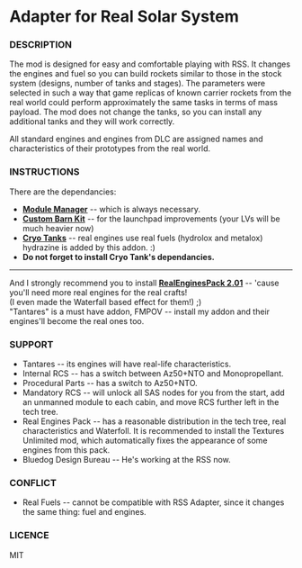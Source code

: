 # Adapter for Real Solar System

### DESCRIPTION

The mod is designed for easy and comfortable playing with RSS. It changes the engines and fuel so you can build rockets similar to those in the stock system (designs, number of tanks and stages).
The parameters were selected in such a way that game replicas of known carrier rockets from the real world could perform approximately the same tasks in terms of mass payload.
The mod does not change the tanks, so you can install any additional tanks and they will work correctly.

All standard engines and engines from DLC are assigned names and characteristics of their prototypes from the real world.

### INSTRUCTIONS

There are the dependancies:
- **[Module Manager](https://ksp.sarbian.com/jenkins/job/ModuleManager/)** -- which is always necessary.
- **[Custom Barn Kit](https://forum.kerbalspaceprogram.com/topic/109027-18-custom-barn-kit-1120-19-october-2019-parachute-included/)** -- for the launchpad improvements (your LVs will be much heavier now)
- **[Cryo Tanks](https://forum.kerbalspaceprogram.com/topic/195042-112x-cryotanks-liquid-hydrogen-storage-and-management-oct-25-2021/)** -- real engines use real fuels (hydrolox and metalox) hydrazine is added by this addon. :)
- **Do not forget to install Cryo Tank's dependancies.**

***

And I strongly recommend you to install **[RealEnginesPack 2.01](https://spacedock.info/mod/1212/RealEngines#changelog)** -- 'cause you'll need more real engines for the real crafts!  
(I even made the Waterfall based effect for them!) ;)  
"Tantares" is a must have addon, FMPOV -- install my addon and their engines'll become the real ones too.  
  

### SUPPORT
- Tantares  --  its engines will have real-life characteristics.
- Internal RCS  --  has a switch between Az50+NTO and Monopropellant.
- Procedural Parts -- has a switch to Az50+NTO.
- Mandatory RCS  --  will unlock all SAS nodes for you from the start, add an unmanned module to each cabin, and move RCS further left in the tech tree.
- Real Engines Pack  -- has a reasonable distribution in the tech tree, real characteristics and Waterfoll. It is recommended to install the Textures Unlimited mod, which automatically fixes the appearance of some engines from this pack.
- Bluedog Design Bureau  --  He's working at the RSS now.

### CONFLICT
- Real Fuels -- cannot be compatible with RSS Adapter, since it changes the same thing: fuel and engines.


### LICENCE

MIT
